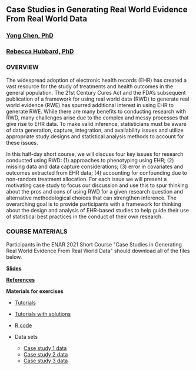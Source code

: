 ## Case Studies in Generating Real World Evidence From Real World Data
### [Yong Chen, PhD](https://penncil.med.upenn.edu)
### [Rebecca Hubbard, PhD](https://www.med.upenn.edu/ehr-stats)

### OVERVIEW

The widespread adoption of electronic health records (EHR) has created a vast resource for the study of treatments and health outcomes in the general population. The 21st Century Cures Act and the FDA’s subsequent publication of a framework for using real world data (RWD) to generate real world evidence (RWE) has spurred additional interest in using EHR to generate RWE. While there are many benefits to conducting research with RWD, many challenges arise due to the complex and messy processes that give rise to EHR data. To make valid inference, statisticians must be aware of data generation, capture, integration, and availability issues and utilize appropriate study designs and statistical analysis methods to account for these issues.

In this half-day short course, we will discuss four key issues for research conducted using RWD: (1) approaches to phenotyping using EHR; (2) missing data and data capture considerations; (3) error in covariates and outcomes extracted from EHR data; (4) accounting for confounding due to non-random treatment allocation. For each issue we will present a motivating case study to focus our discussion and use this to spur thinking about the pros and cons of using RWD for a given research question and alternative methodological choices that can strengthen inference. The overarching goal is to provide participants with a framework for thinking about the design and analysis of EHR-based studies to help guide their use of statistical best practices in the conduct of their own research.
### COURSE MATERIALS


Participants in the ENAR 2021 Short Course "Case Studies in Generating Real World Evidence From Real World Data" should download all of the files below.

**[Slides](ENAR_Short_Course.pdf)**

**[References](EHR_Short_Course_References.pdf)**

**Materials for exercises**

* [Tutorials](ENAR_ShortCourse_Tutorials.html)

* [Tutorials with solutions](ENAR_ShortCourse_Tutorials_Solutions.html)

* [R code](ENAR_ShortCourse_Tutorials_Code.R)

* Data sets
  * [Case study 1 data](/data/case1.csv) 
  * [Case study 2 data](/data/case2.csv)
  * [Case study 3 data](/data/case3.csv)

